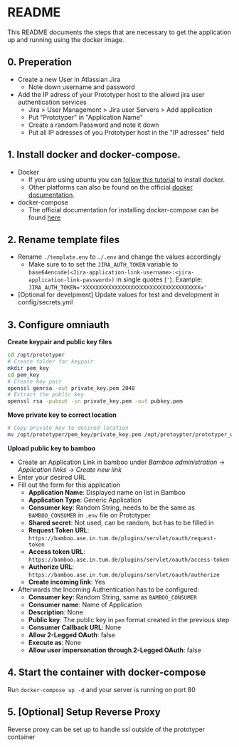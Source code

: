 # README

This README documents the steps that are necessary to get the
application up and running using the docker image.

## 0. Preperation
   * Create a new User in Atlassian Jira 
      * Note down username and password 
   * Add the IP adress of your Prototyper host to the allowd jira user authentication services 
      * Jira > User Management > Jira user Servers > Add application 
      * Put "Prototyper" in "Application Name"
      * Create a random Password and note it down 
      * Put all IP adresses of you Prototyper host in the "IP adresses" field 
      

## 1. Install docker and docker-compose. 
- Docker
  - If you are using ubuntu you can [follow this tutorial](https://docs.docker.com/engine/install/ubuntu/) to install docker.
  - Other platforms can also be found on the official [docker documentation](https://docs.docker.com).
- docker-compose
  - The official documentation for installing docker-compose can be found [here](https://docs.docker.com/compose/install/)
## 2. Rename template files
 - Rename `./template.env` to `./.env` and change the values accordingly
   - Make sure to to set the `JIRA_AUTH_TOKEN` variable to `base64encode(<Jira-application-link-username>:<jira-application-link-password>)` in single quotes (`'`). Example: `JIRA_AUTH_TOKEN='XXXXXXXXXXXXXXXXXXXXXXXXXXXXXXXXXXXXX='` 
 - [Optional for develpment] Update values for test and development in config/secrets.yml
## 3. Configure omniauth
__Create keypair and public key files__
```bash
cd /opt/prototyper
# Create folder for keypair
mkdir pem_key
cd pem_key
# Create key pair
openssl genrsa -out private_key.pem 2048
# Extract the public key
openssl rsa -pubout -in private_key.pem -out pubkey.pem
```

__Move private key to correct location__
```bash
# Copy private key to desired location
mv /opt/prototyper/pem_key/private_key.pem /opt/protoypter/prototyper_web/
```

__Upload public key to bamboo__
- Create an Application Link in bamboo under *Bamboo administration* -> *Application links* -> *Create new link*
- Enter your desired URL
- Fill out the form for this application
  - __Application Name__: Displayed name on list in Bamboo
  - __Application Type__: Generic Application
  - __Consumer key__: Random String, needs to be the same as `BAMBOO_CONSUMER` in `.env` file on Prototyper
  - __Shared secret__: Not used, can be random, but has to be filled in
  - __Request Token URL__: `https://bamboo.ase.in.tum.de/plugins/servlet/oauth/request-token`
  - __Access token URL__: `https://bamboo.ase.in.tum.de/plugins/servlet/oauth/access-token`
  - __Authorize URL__: `https://bamboo.ase.in.tum.de/plugins/servlet/oauth/authorize`
  - __Create incoming link__: Yes
- Afterwards the Incoming Authentication has to be configured:
  - __Consumer key__: Random String, same as `BAMBOO_CONSUMER`
  - __Consumer name__: Name of Application
  - __Description__: None
  - __Public key__: The public key in `pem` format created in the previous step
  - __Consumer Callback URL__: None
  - __Allow 2-Legged OAuth__: false
  - __Execute as__: None
  - __Allow user impersonation through 2-Legged OAuth__: false

## 4. Start the container with docker-compose
Run `docker-compose up -d` and your server is running on port 80
## 5. [Optional] Setup Reverse Proxy
Reverse proxy can be set up to handle ssl outside of the prototyper container 

